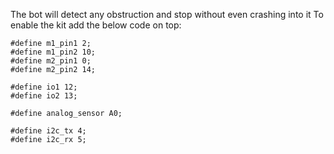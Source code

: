 The bot will detect any obstruction and stop without even crashing into it
To enable the kit add the below code on top:

```
#define m1_pin1 2;
#define m1_pin2 10;
#define m2_pin1 0;
#define m2_pin2 14;

#define io1 12;
#define io2 13;

#define analog_sensor A0;

#define i2c_tx 4;
#define i2c_rx 5;

```